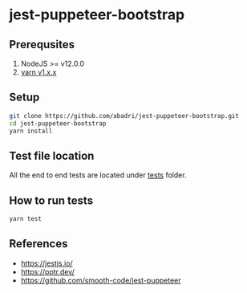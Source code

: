 # jest-puppeteer-bootstrap

## Prerequsites
1. NodeJS >= v12.0.0
2. [yarn v1.x.x](https://classic.yarnpkg.com/en/)

## Setup

```bash
git clone https://github.com/abadri/jest-puppeteer-bootstrap.git
cd jest-puppeteer-bootstrap
yarn install
```

## Test file location
All the end to end tests are located under [tests](./tests) folder.

## How to run tests

```bash
yarn test
```

## References
* https://jestjs.io/
* https://pptr.dev/
* https://github.com/smooth-code/jest-puppeteer
